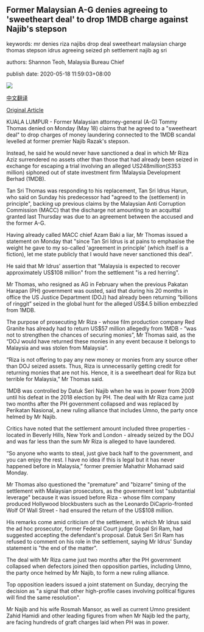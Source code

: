 ## Former Malaysian A-G denies agreeing to 'sweetheart deal' to drop 1MDB charge against Najib's stepson

keywords: mr denies riza najibs drop deal sweetheart malaysian charge thomas stepson idrus agreeing seized ph settlement najib ag sri

authors: Shannon Teoh, Malaysia Bureau Chief

publish date: 2020-05-18 11:59:03+08:00

![](https://www.straitstimes.com/sites/default/files/styles/x_large/public/articles/2020/05/18/ym-tommy-180520.jpg?itok=U1jyOEaq)

[中文翻译](Former%20Malaysian%20A-G%20denies%20agreeing%20to%20%27sweetheart%20deal%27%20to%20drop%201MDB%20charge%20against%20Najib%27s%20stepson_zh.md)

[Original Article](https://www.straitstimes.com/asia/se-asia/former-ag-denies-agreeing-to-sweetheart-deal-to-drop-1mdb-charge-against-najibs-stepson)

KUALA LUMPUR - Former Malaysian attorney-general (A-G) Tommy Thomas denied on Monday (May 18) claims that he agreed to a "sweetheart deal" to drop charges of money laundering connected to the 1MDB scandal levelled at former premier Najib Razak's stepson.

Instead, he said he would never have sanctioned a deal in which Mr Riza Aziz surrendered no assets other than those that had already been seized in exchange for escaping a trial involving an alleged US$248 million (S$353 million) siphoned out of state investment firm 1Malaysia Development Berhad (1MDB).

Tan Sri Thomas was responding to his replacement, Tan Sri Idrus Harun, who said on Sunday his predecessor had "agreed to the (settlement) in principle", backing up previous claims by the Malaysian Anti Corruption Commission (MACC) that the discharge not amounting to an acquittal granted last Thursday was due to an agreement between the accused and the former A-G.

Having already called MACC chief Azam Baki a liar, Mr Thomas issued a statement on Monday that "since Tan Sri Idrus is at pains to emphasise the weight he gave to my so-called 'agreement in principle' (which itself is a fiction), let me state publicly that I would have never sanctioned this deal".

He said that Mr Idrus' assertion that "Malaysia is expected to recover approximately US$108 million" from the settlement "is a red herring".

Mr Thomas, who resigned as AG in February when the previous Pakatan Harapan (PH) government was ousted, said that during his 20 months in office the US Justice Department (DOJ) had already been returning “billions of ringgit” seized in the global hunt for the alleged US$4.5 billion embezzled from 1MDB.

The purpose of prosecuting Mr Riza - whose film production company Red Granite has already had to return US$57 million allegedly from 1MDB - “was not to strengthen the chances of securing monies”, Mr Thomas said, as the “DOJ would have returned these monies in any event because it belongs to Malaysia and was stolen from Malaysia”.

“Riza is not offering to pay any new money or monies from any source other than DOJ seized assets. Thus, Riza is unnecessarily getting credit for returning monies that are not his. Hence, it is a sweetheart deal for Riza but terrible for Malaysia,” Mr Thomas said.

1MDB was controlled by Datuk Seri Najib when he was in power from 2009 until his defeat in the 2018 election by PH. The deal with Mr Riza came just two months after the PH government collapsed and was replaced by Perikatan Nasional, a new ruling alliance that includes Umno, the party once helmed by Mr Najib.

Critics have noted that the settlement amount included three properties - located in Beverly Hills, New York and London - already seized by the DOJ and was far less than the sum Mr Riza is alleged to have laundered.

“So anyone who wants to steal, just give back half to the government, and you can enjoy the rest. I have no idea if this is legal but it has never happened before in Malaysia,” former premier Mahathir Mohamad said Monday.

Mr Thomas also questioned the "premature" and "bizarre" timing of the settlement with Malaysian prosecutors, as the government lost "substantial leverage" because it was issued before Riza - whose film company produced Hollywood blockbusters such as the Leonardo DiCaprio-fronted Wolf Of Wall Street - had ensured the return of the US$108 million.

His remarks come amid criticism of the settlement, in which Mr Idrus said the ad hoc prosecutor, former Federal Court judge Gopal Sri Ram, had suggested accepting the defendant's proposal. Datuk Seri Sri Ram has refused to comment on his role in the settlement, saying Mr Idrus' Sunday statement is "the end of the matter".

The deal with Mr Riza came just two months after the PH government collapsed when defectors joined then opposition parties, including Umno, the party once helmed by Mr Najib, to form a new ruling alliance.

Top opposition leaders issued a joint statement on Sunday, decrying the decision as "a signal that other high-profile cases involving political figures will find the same resolution".

Mr Najib and his wife Rosmah Mansor, as well as current Umno president Zahid Hamidi and other leading figures from when Mr Najib led the party, are facing hundreds of graft charges laid when PH was in power.